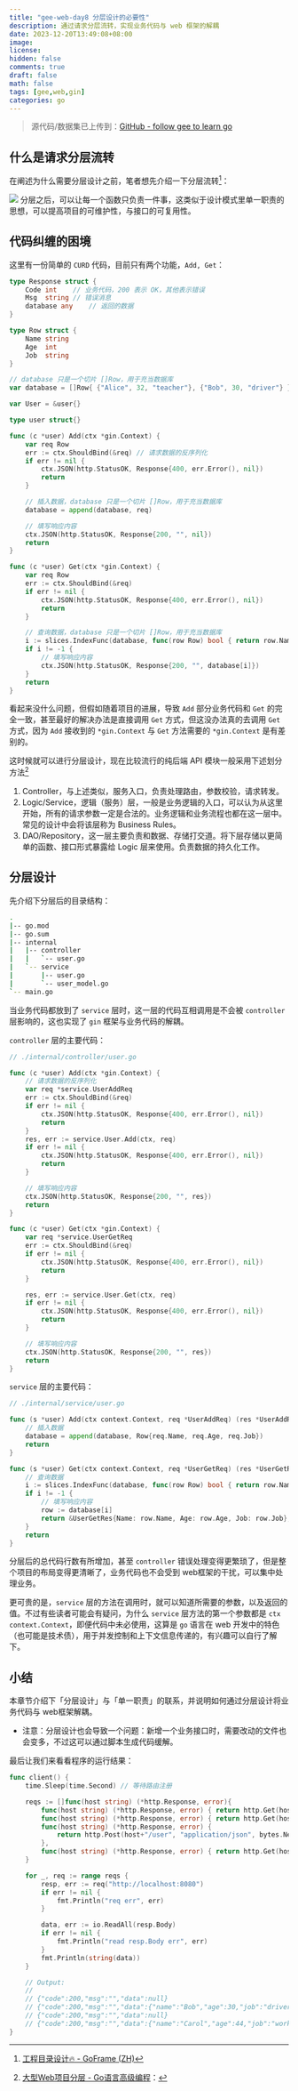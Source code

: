 ```yaml
---
title: "gee-web-day8 分层设计的必要性"
description: 通过请求分层流转，实现业务代码与 web 框架的解耦
date: 2023-12-20T13:49:08+08:00
image: 
license: 
hidden: false
comments: true
draft: false
math: false
tags: [gee,web,gin]
categories: go
---
```


> 源代码/数据集已上传到：[GitHub - follow gee to learn go](https://github.com/niluan304/gee)

## 什么是请求分层流转

在阐述为什么需要分层设计之前，笔者想先介绍一下分层流转[^1]：
[^1]:[工程目录设计🔥 - GoFrame (ZH)](https://goframe.org/pages/viewpage.action?pageId=30740166)

![](image.png)
分层之后，可以让每一个函数只负责一件事，这类似于设计模式里单一职责的思想，可以提高项目的可维护性，与接口的可复用性。


## 代码纠缠的困境
这里有一份简单的 `CURD` 代码，目前只有两个功能，`Add, Get`：
```go
type Response struct {
	Code int    // 业务代码，200 表示 OK，其他表示错误
	Msg  string // 错误消息
	database any    // 返回的数据
}

type Row struct {
	Name string
	Age  int
	Job  string
}

// database 只是一个切片 []Row，用于充当数据库
var database = []Row{ {"Alice", 32, "teacher"}, {"Bob", 30, "driver"} }

var User = &user{}

type user struct{}

func (c *user) Add(ctx *gin.Context) {
	var req Row
	err := ctx.ShouldBind(&req) // 请求数据的反序列化
	if err != nil {
		ctx.JSON(http.StatusOK, Response{400, err.Error(), nil})
		return
	}

	// 插入数据，database 只是一个切片 []Row，用于充当数据库
	database = append(database, req)

	// 填写响应内容
	ctx.JSON(http.StatusOK, Response{200, "", nil})
	return
}

func (c *user) Get(ctx *gin.Context) {
	var req Row
	err := ctx.ShouldBind(&req)
	if err != nil {
		ctx.JSON(http.StatusOK, Response{400, err.Error(), nil})
		return
	}

	// 查询数据，database 只是一个切片 []Row，用于充当数据库
	i := slices.IndexFunc(database, func(row Row) bool { return row.Name == req.Name })
	if i != -1 {
		// 填写响应内容
		ctx.JSON(http.StatusOK, Response{200, "", database[i]})
	}
	return
}
```

看起来没什么问题，但假如随着项目的进展，导致 `Add` 部分业务代码和 `Get` 的完全一致，甚至最好的解决办法是直接调用 `Get` 方式，但这没办法真的去调用 `Get` 方式，因为 `Add` 接收到的 `*gin.Context` 与 `Get` 方法需要的 `*gin.Context` 是有差别的。

这时候就可以进行分层设计，现在比较流行的纯后端 API 模块一般采用下述划分方法[^2]
[^2]:[大型Web项目分层 - Go语言高级编程](https://chai2010.cn/advanced-go-programming-book/ch5-web/ch5-07-layout-of-web-project.html)：
1. Controller，与上述类似，服务入口，负责处理路由，参数校验，请求转发。
2. Logic/Service，逻辑（服务）层，一般是业务逻辑的入口，可以认为从这里开始，所有的请求参数一定是合法的。业务逻辑和业务流程也都在这一层中。常见的设计中会将该层称为 Business Rules。
3. DAO/Repository，这一层主要负责和数据、存储打交道。将下层存储以更简单的函数、接口形式暴露给 Logic 层来使用。负责数据的持久化工作。

## 分层设计
先介绍下分层后的目录结构：
```sh
.
|-- go.mod
|-- go.sum
|-- internal
|   |-- controller
|   |   `-- user.go
|   `-- service
|       |-- user.go
|       `-- user_model.go
`-- main.go
```

当业务代码都放到了 `service` 层时，这一层的代码互相调用是不会被 `controller` 层影响的，这也实现了 `gin` 框架与业务代码的解耦。

`controller` 层的主要代码：
```go
// ./internal/controller/user.go

func (c *user) Add(ctx *gin.Context) {
	// 请求数据的反序列化
	var req *service.UserAddReq
	err := ctx.ShouldBind(&req)
	if err != nil {
		ctx.JSON(http.StatusOK, Response{400, err.Error(), nil})
		return
	}
	res, err := service.User.Add(ctx, req)
	if err != nil {
		ctx.JSON(http.StatusOK, Response{400, err.Error(), nil})
		return
	}

	// 填写响应内容
	ctx.JSON(http.StatusOK, Response{200, "", res})
	return
}

func (c *user) Get(ctx *gin.Context) {
	var req *service.UserGetReq
	err := ctx.ShouldBind(&req)
	if err != nil {
		ctx.JSON(http.StatusOK, Response{400, err.Error(), nil})
		return
	}

	res, err := service.User.Get(ctx, req)
	if err != nil {
		ctx.JSON(http.StatusOK, Response{400, err.Error(), nil})
		return
	}

	// 填写响应内容
	ctx.JSON(http.StatusOK, Response{200, "", res})
	return
}
```

`service` 层的主要代码：
```go
// ./internal/service/user.go

func (s *user) Add(ctx context.Context, req *UserAddReq) (res *UserAddRes, err error) {
	// 插入数据
	database = append(database, Row{req.Name, req.Age, req.Job})
	return
}

func (s *user) Get(ctx context.Context, req *UserGetReq) (res *UserGetRes, err error) {
	// 查询数据
	i := slices.IndexFunc(database, func(row Row) bool { return row.Name == req.Name })
	if i != -1 {
		// 填写响应内容
		row := database[i]
		return &UserGetRes{Name: row.Name, Age: row.Age, Job: row.Job}, nil
	}
	return
}
```

分层后的总代码行数有所增加，甚至 `controller` 错误处理变得更繁琐了，但是整个项目的布局变得更清晰了，业务代码也不会受到 web框架的干扰，可以集中处理业务。

更可贵的是，`service` 层的方法在调用时，就可以知道所需要的参数，以及返回的值。不过有些读者可能会有疑问，为什么 `service` 层方法的第一个参数都是 `ctx context.Context`，即便代码中未必使用，这算是 `go` 语言在 web 开发中的特色（也可能是技术债），用于并发控制和上下文信息传递的，有兴趣可以自行了解下。



## 小结
本章节介绍下「分层设计」与「单一职责」的联系，并说明如何通过分层设计将业务代码与 web框架解耦。

- 注意：分层设计也会导致一个问题：新增一个业务接口时，需要改动的文件也会变多，不过这可以通过脚本生成代码缓解。


最后让我们来看看程序的运行结果：
```go
func client() {
	time.Sleep(time.Second) // 等待路由注册

	reqs := []func(host string) (*http.Response, error){
		func(host string) (*http.Response, error) { return http.Get(host + "/user?name=Carol") },
		func(host string) (*http.Response, error) { return http.Get(host + "/user?name=Bob") },
		func(host string) (*http.Response, error) {
			return http.Post(host+"/user", "application/json", bytes.NewBufferString(`{"name":"Carol","age":44,"job":"worker"}`))
		},
		func(host string) (*http.Response, error) { return http.Get(host + "/user?name=Carol") },
	}

	for _, req := range reqs {
		resp, err := req("http://localhost:8080")
		if err != nil {
			fmt.Println("req err", err)
		}

		data, err := io.ReadAll(resp.Body)
		if err != nil {
			fmt.Println("read resp.Body err", err)
		}
		fmt.Println(string(data))
	}

	// Output:
	//
	// {"code":200,"msg":"","data":null}
	// {"code":200,"msg":"","data":{"name":"Bob","age":30,"job":"driver"}}
	// {"code":200,"msg":"","data":null}
	// {"code":200,"msg":"","data":{"name":"Carol","age":44,"job":"worker"}}
}

```
